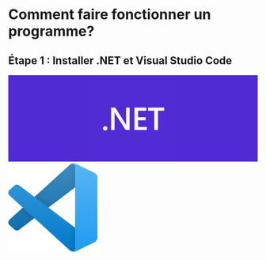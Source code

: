 # Comment faire fonctionner un programme?

## Étape 1 : Installer .NET et Visual Studio Code
![.NET](.NET.jpg)
<img src="VSC.png" width="180" height="180">

